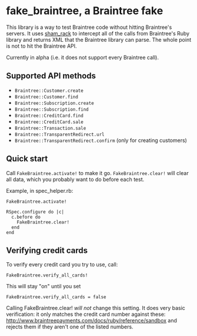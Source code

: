 # fake\_braintree, a Braintree fake

This library is a way to test Braintree code without hitting Braintree's servers.
It uses [sham_rack](https://github.com/mdub/sham_rack) to intercept all of the
calls from Braintree's Ruby library and returns XML that the Braintree library
can parse. The whole point is not to hit the Braintree API.

Currently in alpha (i.e. it does not support every Braintree call).

## Supported API methods

* `Braintree::Customer.create`
* `Braintree::Customer.find`
* `Braintree::Subscription.create`
* `Braintree::Subscription.find`
* `Braintree::CreditCard.find`
* `Braintree::CreditCard.sale`
* `Braintree::Transaction.sale`
* `Braintree::TransparentRedirect.url`
* `Braintree::TransparentRedirect.confirm` (only for creating customers)

## Quick start
Call `FakeBraintree.activate!` to make it go. `FakeBraintree.clear!` will clear
all data, which you probably want to do before each test.

Example, in spec\_helper.rb:

    FakeBraintree.activate!

    RSpec.configure do |c|
      c.before do
        FakeBraintree.clear!
      end
    end

## Verifying credit cards

To verify every credit card you try to use, call:

    FakeBraintree.verify_all_cards!

This will stay "on" until you set

    FakeBraintree.verify_all_cards = false

Calling FakeBraintree.clear! _will not_ change this setting. It does very basic
verification: it only matches the credit card number against these:
http://www.braintreepayments.com/docs/ruby/reference/sandbox and rejects them if
they aren't one of the listed numbers.
